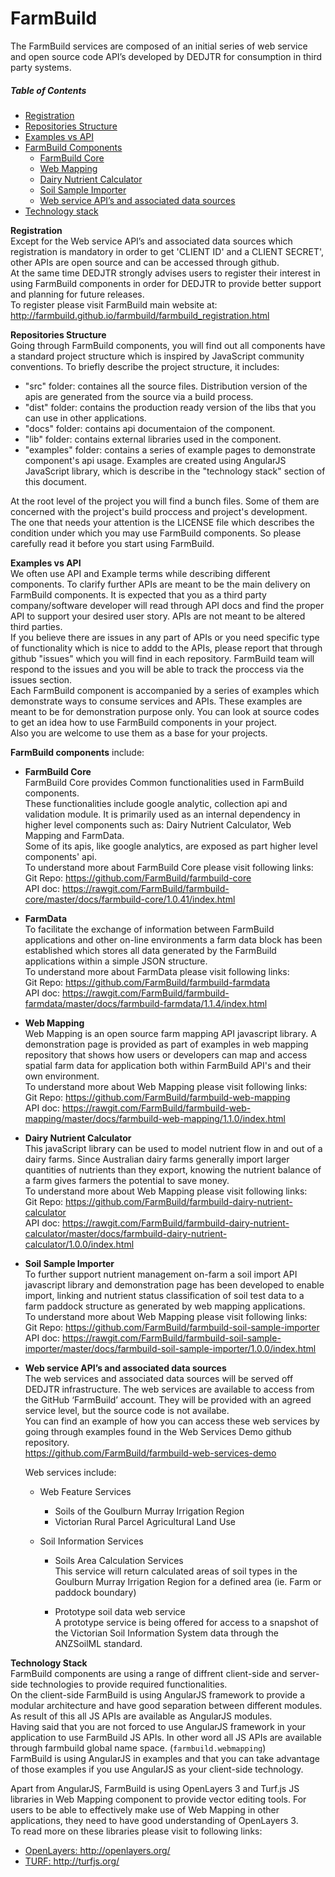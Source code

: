# FarmBuild
The FarmBuild services are composed of an initial series of web service and open source code API’s developed by DEDJTR for consumption in third party systems.<br/>

##### Table of Contents
  - [Registration](#registration)<br/>
  - [Repositories Structure](#repositories-structure)<br/>
  - [Examples vs API](#api-vs-examples)<br/>
  - [FarmBuild Components](#farmBuild-components)
     - [FarmBuild Core](#farmBuild-core)
     - [Web Mapping](#web-mapping)
     - [Dairy Nutrient Calculator](#dairy-nutrient-calculator)
     - [Soil Sample Importer](#soil-sample-importer)
     - [Web service API’s and associated data sources](web-service)
  - [Technology stack](#technology-stack)


**<a name="registration">Registration</a>**<br/>
Except for the Web service API’s and associated data sources which registration is mandatory in order to get 'CLIENT ID' and a CLIENT SECRET', other APIs are open source and can be accessed through github.<br/>
At the same time DEDJTR strongly advises users to register their interest in using FarmBuild components in order for DEDJTR to provide better support and planning for future releases.<br/>
To register please visit FarmBuild main website at:<br/>
http://farmbuild.github.io/farmbuild/farmbuild_registration.html

**<a name="repositories-structure">Repositories Structure</a>**<br/>
Going through FarmBuild components, you will find out all components have a standard project structure which is inspired by JavaScript community conventions. To briefly describe the project structure, it includes:
 - "src" folder: containes all the source files. Distribution version of the apis are generated from the source via a build process.
 - "dist" folder: contains the production ready version of the libs that you can use in other applications.
 - "docs" folder: contains api documentaion of the component.
 - "lib" folder: contains external libraries used in the component.
 - "examples" folder: contains a series of example pages to demonstrate component's api usage. Examples are created using AngularJS JavaScript library, which is describe in the "technology stack" section of this document.
  
 
At the root level of the project you will find a bunch files. Some of them are concerned with the project's build proccess and project's development. The one that needs your attention is the LICENSE file which describes the condition under which you may use FarmBuild components. So please carefully read it before you start using FarmBuild.


**<a name="api-vs-examples"/>Examples vs API</a>**<br/>
We often use API and Example terms while describing different components.
To clarify further APIs are meant to be the main delivery on FarmBuild components. It is expected that you as a third party company/software developer will read through API docs and find the proper API to support your desired user story. APIs are not meant to be altered third parties.<br/>
If you believe there are issues in any part of APIs or you need specific type of functionality which is nice to addd to the APIs, please report that through github "issues" which you will find in each repository. FarmBuild team will respond to the issues and you will be able to track the proccess via the issues section.<br/>
Each FarmBuild component is accompanied by a series of examples which demonstrate ways to consume services and APIs. These examples are meant to be for demonstration purpose only. You can look at source codes to get an idea how to use FarmBuild components in your project.<br/>
Also you are welcome to use them as a base for your projects.


**<a name="farmBuild-components">FarmBuild components</a>** include:

- **<a name="farmBuild-core">FarmBuild Core</a>** <br/>
FarmBuild Core provides Common functionalities used in FarmBuild components.<br/>
These functionalities include google analytic, collection api and validation module. It is primarily used as an internal dependency in higher level components such as: Dairy Nutrient Calculator, Web Mapping and FarmData.<br/>
Some of its apis, like google analytics, are exposed as part higher level components' api.<br/>
 To understand more about FarmBuild Core please visit following links:<br/>
 Git Repo: <a href="https://github.com/FarmBuild/farmbuild-core" target="_blank"> https://github.com/FarmBuild/farmbuild-core</a><br/>
 API doc: <a href="https://rawgit.com/FarmBuild/farmbuild-core/master/docs/farmbuild-core/1.0.41/index.html" target="_blank"> https://rawgit.com/FarmBuild/farmbuild-core/master/docs/farmbuild-core/1.0.41/index.html</a>

- **<a name="farmData">FarmData</a>** <br/>
 To facilitate the exchange of information between FarmBuild applications and other on-line environments a farm data block has been established which stores all data generated by the FarmBuild applications within a simple JSON structure.<br/>
 To understand more about FarmData please visit following links:<br/>
 Git Repo: <a href="https://github.com/FarmBuild/farmbuild-farmdata" target="_blank">https://github.com/FarmBuild/farmbuild-farmdata</a><br/>
 API doc: <a href="https://rawgit.com/FarmBuild/farmbuild-farmdata/master/docs/farmbuild-farmdata/1.1.4" target="_blank">https://rawgit.com/FarmBuild/farmbuild-farmdata/master/docs/farmbuild-farmdata/1.1.4/index.html</a>

- **<a name="web-mapping">Web Mapping</a>** <br/>
Web Mapping is an open source farm mapping API javascript library. A demonstration page is provided as part of examples in web mapping repository that shows how users or developers can map and access spatial farm data for application both within FarmBuild API's and their own environment.<br/>
 To understand more about Web Mapping please visit following links:<br/>
 Git Repo: <a href="https://github.com/FarmBuild/farmbuild-web-mapping" target="_blank"> https://github.com/FarmBuild/farmbuild-web-mapping</a><br/>
 API doc: <a href="https://rawgit.com/FarmBuild/farmbuild-web-mapping/master/docs/farmbuild-web-mapping/1.1.0/index.html" target="_blank">https://rawgit.com/FarmBuild/farmbuild-web-mapping/master/docs/farmbuild-web-mapping/1.1.0/index.html</a>

- **<a name="dairy-nutrient-calculator">Dairy Nutrient Calculator</a>** <br/>
This javaScript library can be used to model nutrient flow in and out of a dairy farms. Since Australian dairy farms generally import larger quantities of nutrients than they export, knowing the nutrient balance of a farm gives farmers the potential to save money.<br/>
 To understand more about Web Mapping please visit following links:<br/>
 Git Repo: <a href="https://github.com/FarmBuild/farmbuild-dairy-nutrient-calculator" target="_blank"> https://github.com/FarmBuild/farmbuild-dairy-nutrient-calculator</a><br/>
 API doc: <a href="https://rawgit.com/FarmBuild/farmbuild-dairy-nutrient-calculator/master/docs/farmbuild-dairy-nutrient-calculator/1.0.0/index.html" target="_blank">https://rawgit.com/FarmBuild/farmbuild-dairy-nutrient-calculator/master/docs/farmbuild-dairy-nutrient-calculator/1.0.0/index.html</a>

- **<a name="soil-sample-importer">Soil Sample Importer</a>** <br/>
To further support nutrient management on-farm a soil import API javascript library and demonstration page has been developed to enable import, linking and nutrient status classification of soil test data to a farm paddock structure as generated by web mapping applications.<br/>
 To understand more about Web Mapping please visit following links:<br/>
 Git Repo: <a href="https://github.com/FarmBuild/farmbuild-soil-sample-importer" target="_blank"> https://github.com/FarmBuild/farmbuild-soil-sample-importer</a><br/>
 API doc: <a href="https://rawgit.com/FarmBuild/farmbuild-soil-sample-importer/master/docs/farmbuild-soil-sample-importer/1.0.0/index.html" target="_blank">https://rawgit.com/FarmBuild/farmbuild-soil-sample-importer/master/docs/farmbuild-soil-sample-importer/1.0.0/index.html</a>

- **<a name="web-service">Web service API’s and associated data sources</a>**<br/>
The web services and associated data sources will be served off DEDJTR infrastructure. The web services are available to access from the GitHub ‘FarmBuild’ account. They will be provided with an agreed service level, but the source code is not availabe.<br/>
You can find an example of how you can access these web services by going through examples found in the Web Services Demo github repository.<br/>
https://github.com/FarmBuild/farmbuild-web-services-demo

  Web services include:

    - Web Feature Services<br/>
      - Soils of the Goulburn Murray Irrigation Region
      - Victorian Rural Parcel Agricultural Land Use
  
    - Soil Information Services
      - Soils Area Calculation Services<br/>
        This service will return calculated areas of soil types in the Goulburn Murray Irrigation Region for a defined area (ie. Farm or paddock boundary)
  
      - Prototype soil data web service<br/>
      A prototype service is being offered for access to a snapshot of the Victorian Soil Information System data through the ANZSoilML standard.
      

**<a name="technology-stack">Technology Stack</a>**<br/>
FarmBuild components are using a range of diffrent client-side and server-side technologies to provide required functionalities.<br/>
On the client-side FarmBuild is using AngularJS framework to provide a modular architecture and have good separation between different modules. As result of this all JS APIs are available as AngularJS modules.<br/>
Having said that you are not forced to use AngularJS framework in your application to use FarmBuild JS APIs. In other word all JS APIs are available through farmbuild global name space. (`farmbuild.webmapping`)<br/>
FarmBuild is using AngularJS in examples and that you can take advantage of those examples if you use AngularJS as your client-side technology.

Apart from AngularJS, FarmBuild is using OpenLayers 3 and Turf.js JS libraries in Web Mapping component to provide vector editing tools. For users to be able to effectively make use of Web Mapping in other applications, they need to have good understanding of OpenLayers 3.<br/>
To read more on these libraries please visit to following links:<br/>
- <a href="http://openlayers.org/">OpenLayers: http://openlayers.org/</a><br/>
- <a href="http://turfjs.org/">TURF: http://turfjs.org/</a>
